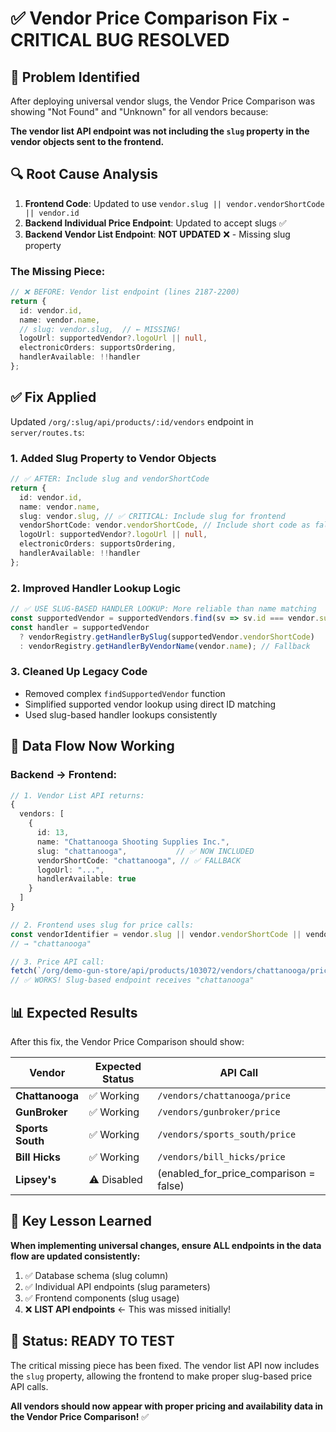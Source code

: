 # ✅ Vendor Price Comparison Fix - CRITICAL BUG RESOLVED

## 🚨 **Problem Identified**

After deploying universal vendor slugs, the Vendor Price Comparison was showing "Not Found" and "Unknown" for all vendors because:

**The vendor list API endpoint was not including the `slug` property in the vendor objects sent to the frontend.**

## 🔍 **Root Cause Analysis**

1. **Frontend Code**: Updated to use `vendor.slug || vendor.vendorShortCode || vendor.id`
2. **Backend Individual Price Endpoint**: Updated to accept slugs ✅
3. **Backend Vendor List Endpoint**: **NOT UPDATED** ❌ - Missing slug property

### **The Missing Piece:**
```typescript
// ❌ BEFORE: Vendor list endpoint (lines 2187-2200)
return {
  id: vendor.id,
  name: vendor.name,
  // slug: vendor.slug,  // ← MISSING!
  logoUrl: supportedVendor?.logoUrl || null,
  electronicOrders: supportsOrdering,
  handlerAvailable: !!handler
};
```

## ✅ **Fix Applied**

Updated `/org/:slug/api/products/:id/vendors` endpoint in `server/routes.ts`:

### **1. Added Slug Property to Vendor Objects**
```typescript
// ✅ AFTER: Include slug and vendorShortCode
return {
  id: vendor.id,
  name: vendor.name,
  slug: vendor.slug, // ✅ CRITICAL: Include slug for frontend
  vendorShortCode: vendor.vendorShortCode, // Include short code as fallback
  logoUrl: supportedVendor?.logoUrl || null,
  electronicOrders: supportsOrdering,
  handlerAvailable: !!handler
};
```

### **2. Improved Handler Lookup Logic**
```typescript
// ✅ USE SLUG-BASED HANDLER LOOKUP: More reliable than name matching
const supportedVendor = supportedVendors.find(sv => sv.id === vendor.supportedVendorId);
const handler = supportedVendor 
  ? vendorRegistry.getHandlerBySlug(supportedVendor.vendorShortCode)
  : vendorRegistry.getHandlerByVendorName(vendor.name); // Fallback
```

### **3. Cleaned Up Legacy Code**
- Removed complex `findSupportedVendor` function
- Simplified supported vendor lookup using direct ID matching
- Used slug-based handler lookups consistently

## 🔄 **Data Flow Now Working**

### **Backend → Frontend:**
```typescript
// 1. Vendor List API returns:
{
  vendors: [
    {
      id: 13,
      name: "Chattanooga Shooting Supplies Inc.",
      slug: "chattanooga",           // ✅ NOW INCLUDED
      vendorShortCode: "chattanooga", // ✅ FALLBACK
      logoUrl: "...",
      handlerAvailable: true
    }
  ]
}

// 2. Frontend uses slug for price calls:
const vendorIdentifier = vendor.slug || vendor.vendorShortCode || vendor.id;
// → "chattanooga"

// 3. Price API call:
fetch(`/org/demo-gun-store/api/products/103072/vendors/chattanooga/price`)
// ✅ WORKS! Slug-based endpoint receives "chattanooga"
```

## 📊 **Expected Results**

After this fix, the Vendor Price Comparison should show:

| Vendor | Expected Status | API Call |
|--------|----------------|----------|
| **Chattanooga** | ✅ Working | `/vendors/chattanooga/price` |
| **GunBroker** | ✅ Working | `/vendors/gunbroker/price` |
| **Sports South** | ✅ Working | `/vendors/sports_south/price` |
| **Bill Hicks** | ✅ Working | `/vendors/bill_hicks/price` |
| **Lipsey's** | ⚠️ Disabled | (enabled_for_price_comparison = false) |

## 🎯 **Key Lesson Learned**

**When implementing universal changes, ensure ALL endpoints in the data flow are updated consistently:**

1. ✅ Database schema (slug column)
2. ✅ Individual API endpoints (slug parameters) 
3. ✅ Frontend components (slug usage)
4. ❌ **LIST API endpoints** ← This was missed initially!

## 🚀 **Status: READY TO TEST**

The critical missing piece has been fixed. The vendor list API now includes the `slug` property, allowing the frontend to make proper slug-based price API calls.

**All vendors should now appear with proper pricing and availability data in the Vendor Price Comparison!** ✅
















